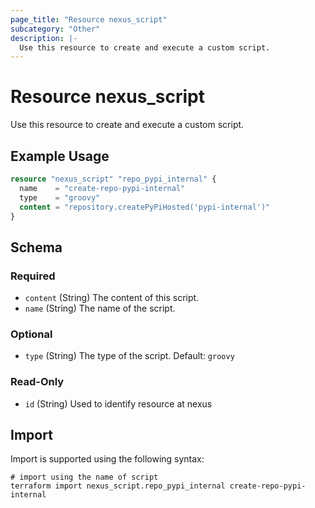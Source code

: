 ```yaml
---
page_title: "Resource nexus_script"
subcategory: "Other"
description: |-
  Use this resource to create and execute a custom script.
---
```

# Resource nexus_script
Use this resource to create and execute a custom script.
## Example Usage
```terraform
resource "nexus_script" "repo_pypi_internal" {
  name    = "create-repo-pypi-internal"
  type    = "groovy"
  content = "repository.createPyPiHosted('pypi-internal')"
}
```
<!-- schema generated by tfplugindocs -->
## Schema

### Required

- `content` (String) The content of this script.
- `name` (String) The name of the script.

### Optional

- `type` (String) The type of the script. Default: `groovy`

### Read-Only

- `id` (String) Used to identify resource at nexus
## Import
Import is supported using the following syntax:
```shell
# import using the name of script
terraform import nexus_script.repo_pypi_internal create-repo-pypi-internal
```
